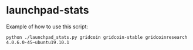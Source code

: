 # launchpad-stats
Example of how to use this script:

`python ./launchpad_stats.py gridcoin gridcoin-stable gridcoinresearch 4.0.6.0-45~ubuntu19.10.1`

